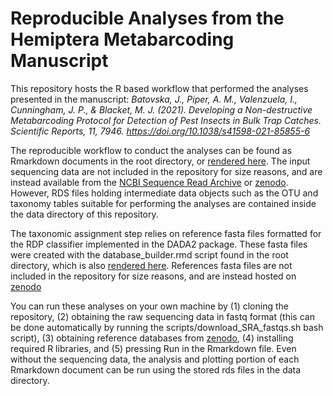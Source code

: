 # Reproducible Analyses from the Hemiptera Metabarcoding Manuscript

This repository hosts the R based workflow that performed the analyses presented in the manuscript: *Batovska, J., Piper, A. M., Valenzuela, I., Cunningham, J. P., & Blacket, M. J. (2021). Developing a Non-destructive Metabarcoding Protocol for Detection of Pest Insects in Bulk Trap Catches. Scientific Reports, 11, 7946. https://doi.org/10.1038/s41598-021-85855-6*

The reproducible workflow to conduct the analyses can be found as Rmarkdown documents in the root directory, or [rendered here](https://alexpiper.github.io/HemipteraMetabarcodingMS/hemiptera_metabarcoding.html). The input sequencing data are not included in the repository for size reasons, and are instead available from the [NCBI Sequence Read Archive](https://www.ncbi.nlm.nih.gov/bioproject/PRJNA716058) or [zenodo](https://doi.org/10.5281/zenodo.5171623). However, RDS files holding intermediate data objects such as the OTU and taxonomy tables suitable for performing the analyses are contained inside the data directory of this repository.

The taxonomic assignment step relies on reference fasta files formatted for the RDP classifier implemented in the DADA2 package. These fasta files were created with the database_builder.rmd script found in the root directory, which is also [rendered here](https://alexpiper.github.io/HemipteraMetabarcodingMS/database_builder.html). References fasta files are not included in the repository for size reasons, and are instead hosted on [zenodo](https://doi.org/10.5281/zenodo.5171623)

You can run these analyses on your own machine by (1) cloning the repository, (2) obtaining the raw sequencing data in fastq format (this can be done automatically by running the scripts/download_SRA_fastqs.sh bash script), (3) obtaining reference databases from [zenodo](http://doi.org/10.5281/zenodo.3557020), (4) installing required R libraries, and (5) pressing Run in the Rmarkdown file. Even without the sequencing data, the analysis and plotting portion of each Rmarkdown document can be run using the stored rds files in the data directory.
